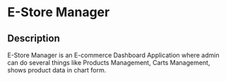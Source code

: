 # E-Store Manager

## Description
E-Store Manager is an E-commerce Dashboard Application where admin can do several things like Products Management, Carts Management, shows product data in chart form.